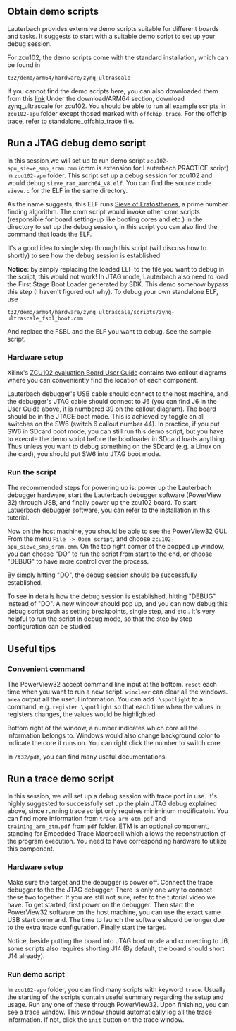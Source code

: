 ## Obtain demo scripts

Lauterbach provides extensive demo scripts suitable for different boards and tasks. It suggests to start with a suitable demo script to set up your debug session.

For zcu102, the demo scripts come with the standard installation, which can be found in 

```
t32/demo/arm64/hardware/zynq_ultrascale
```

If you cannot find the demo scripts here, you can also downloaded them from this [link](https://www.lauterbach.com/frames.html?home.html)
Under the download/ARM64 section, download zynq_ultrascale for zcu102. You should be able to run all example scripts in `zcu102-apu` folder except thosed marked with `offchip_trace`. For the offchip trace, refer to standalone_offchip_trace file.

## Run a JTAG debug demo script

In this session we will set up to run demo script `zcu102-apu_sieve_smp_sram.cmm` (cmm is extension for Lauterbach PRACTICE script) in `zcu102-apu` folder. This script set up a debug session for zcu102 and would debug `sieve_ram_aarch64_v8.elf`. You can find the source code `sieve.c` for the ELF in the same directory. 

As the name suggests, this ELF runs [Sieve of Eratosthenes](https://en.wikipedia.org/wiki/Sieve_of_Eratosthenes), a prime number finding algorithm. The cmm script would invoke other cmm scripts (responsible for board setting-up like booting cores and etc.) in the directory to set up the debug session, in this script you can also find the command that loads the ELF. 

It's a good idea to single step through this script (will discuss how to shortly) to see how the debug session is established. 

**Notice**: by simply replacing the loaded ELF to the file you want to debug in the script, this would not work! In JTAG mode, Lauterbach also need to load the First Stage Boot Loader generated by SDK. This demo somehow bypass this step (I haven't figured out why). To debug your own standalone ELF, use 
```
t32/demo/arm64/hardware/zynq_ultrascale/scripts/zynq-ultrascale_fsbl_boot.cmm
```
And replace the FSBL and the ELF you want to debug. See the sample script.

### Hardware setup

Xilinx's [ZCU102 evaluation Board User Guide](https://www.xilinx.com/support/documentation/boards_and_kits/zcu102/ug1182-zcu102-eval-bd.pdf) contains two callout diagrams where you can conveniently find the location of each component. 

Lauterbach debugger's USB cable should connect to the host machine, and the debugger's JTAG cable should connect to J6 (you can find J6 in the User Guide above, it is numbered 39 on the callout diagram). The board should be in the JTAGE boot mode. This is achieved by toggle on all switches on the SW6 (switch 6 callout number 44). In practice, if you put SW6 in SDcard boot mode, you can still run this demo script, but you have to execute the demo script before the bootloader in SDcard loads anything. Thus unless you want to debug something on the SDcard (e.g. a Linux on the card), you should put SW6 into JTAG boot mode. 


### Run the script

The recommended steps for powering up is: power up the Lauterbach debugger hardware, start the Lauterbach debugger software (PowerView 32) through USB, and finally power up the zcu102 board. To start Latuerbach debugger software, you can refer to the installation in this tutorial. 

Now on the host machine, you should be able to see the PowerView32 GUI. From the menu `File -> Open script`, and choose `zcu102-apu_sieve_smp_sram.cmm`. On the top right corner of the popped up window, you can choose "DO" to run the script from start to the end, or choose "DEBUG" to have more control over the process. 

By simply hitting "DO", the debug session should be successfully established.

To see in details how the debug session is established, hitting "DEBUG" instead of "DO". A new window should pop up, and you can now debug this debug script such as setting breakpoints, single step, and etc.. It's very helpful to run the script in debug mode, so that the step by step configuration can be studied. 

## Useful tips

### Convenient command

The PowerView32 accept command line input at the bottom. `reset` each time when you want to run a new script. `winclear` can clear all the windows. `area` output all the useful information. You can add ` \spotlight` to a command, e.g. `register \spotlight` so that each time when the values in registers changes, the values would be highlighted. 

Bottom right of the window, a number indicates which core all the information belongs to. Windows would also change background color to indicate the core it runs on. You can right click the number to switch core. 

In `/t32/pdf`, you can find many useful documentations.

## Run a trace demo script

In this session, we will set up a debug session with trace port in use. It's highly suggested to successfully set up the plain JTAG debug explained above, since running trace script only requires miniminum modificatoin. You can find more information from `trace_arm_etm.pdf` and `training_arm_etm.pdf` from `pdf` folder. ETM is an optional component, standing for Embedded Trace Macrocell which allows the reconstruction of the program execution. You need to have corresponding hardware to utilize this component. 

### Hardware setup

Make sure the target and the debugger is power off. Connect the trace debugger to the the JTAG debugger. There is only one way to connect these two together. If you are still not sure, refer to the tutorial video we have. To get started, first power on the debugger. Then start the PowerView32 software on the host machine, you can use the exact same USB start command. The time to launch the software should be longer due to the extra trace configuration. Finally start the target. 

Notice, beside putting the board into JTAG boot mode and connecting to J6, some scripts also requires shorting J14 (By default, the board should short J14 already).

### Run demo script

In `zcu102-apu` folder, you can find many scripts with keyword `trace`. Usually the starting of the scripts contain useful summary regarding the setup and usage. Run any one of these through PowerView32. Upon finishing, you can see a trace window. This window should automatically log all the trace information. If not, click the `init` button on the trace window. 






